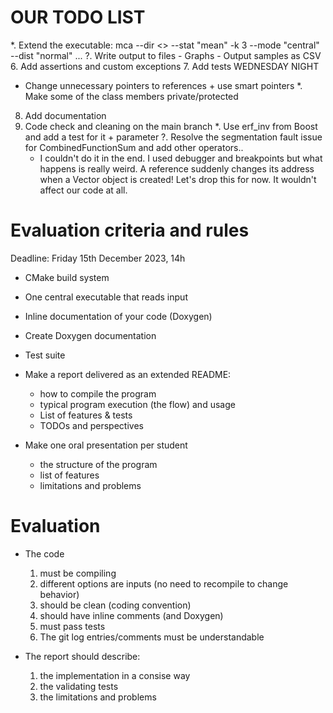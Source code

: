 # OUR TODO LIST

*. Extend the executable: mca --dir <> --stat "mean" -k 3 --mode "central" --dist "normal" ...
?. Write output to files
    - Graphs
    - Output samples as CSV
6. Add assertions and custom exceptions
7. Add tests
WEDNESDAY NIGHT
* Change unnecessary pointers to references + use smart pointers
*. Make some of the class members private/protected
8. Add documentation
9. Code check and cleaning on the main branch
*. Use erf_inv from Boost and add a test for it + parameter
?. Resolve the segmentation fault issue for CombinedFunctionSum and add other operators..
    - I couldn't do it in the end. I used debugger and breakpoints but what happens is really weird. A reference suddenly changes its address when a Vector object is created! Let's drop this for now. It wouldn't affect our code at all.


# Evaluation criteria and rules

Deadline: Friday 15th December 2023, 14h

- CMake build system

- One central executable that reads input

- Inline documentation of your code (Doxygen)

- Create Doxygen documentation

- Test suite

- Make a report delivered as an extended README:
    - how to compile the program
    - typical program execution (the flow) and usage
    - List of features & tests
    - TODOs and perspectives

- Make one oral presentation per student
    - the structure of the program
    - list of features
    - limitations and problems


# Evaluation
- The code
    1. must be compiling
    2. different options are inputs (no need to recompile to change behavior)
    3. should be clean (coding convention)
    4. should have inline comments (and Doxygen)
    5. must pass tests
    6. The git log entries/comments must be understandable

- The report should describe:
    1. the implementation in a consise way
    2. the validating tests
    3. the limitations and problems
